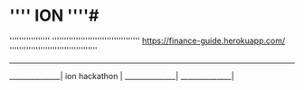 # '''' ION ''''#
'''''''''''''''''
'''''''''''''''''''''''''''''''''''''
https://finance-guide.herokuapp.com/
'''''''''''''''''''''''''''''''''''''
______________
______________|
ion hackathon |
______________|
______________|
